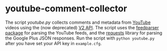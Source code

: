 # youtube-comment-collector
The script *youtube.py* collects comments and metadata from [YouTube](https://www.youtube.com) 
videos using the (now deprecated) [V2 API](https://developers.google.com/youtube/2.0/developers_guide_protocol). 
The script uses the [feedparser package](https://pythonhosted.org/feedparser/) for parsing the YouTube feeds, 
and the [requests](http://docs.python-requests.org/) library for parsing the Google Plus JSON responses. 
Run the script with `python youtube.py` after you have set your API key in `example.cfg`. 